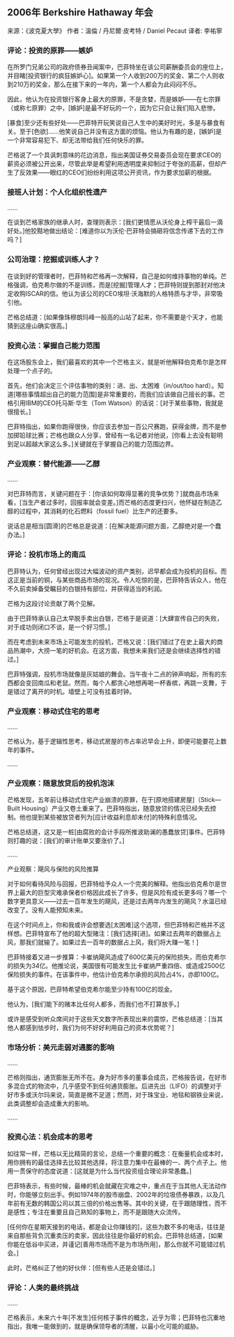 
## 2006年 Berkshire Hathaway 年会

来源：《波克夏大學》
作者：溫倫 / 丹尼爾·皮考特 / Daniel Pecaut
译者: 李祐寧


### 评论：投资的原罪——嫉妒

在所罗门兄弟公司的政府债券丑闻案中，巴菲特坐在该公司薪酬委员会的座位上，并目睹[投资银行的疯狂嫉妒心]。如果第一个人收到200万的奖金、第二个人则收到210万的奖金，那么在接下来的一年内，第一个人都会为此闷闷不乐。

因此，他认为在投资银行客身上最大的原罪，不是贪婪，而是嫉妒——在七宗罪（或称七原罪）之中，[嫉妒]是最不好玩的一个，因为它只会让我们陷入悲惨。

[暴食]至少还有些好处——巴菲特开玩笑说自己人生中的美好时光，多是与暴食有关。至于[色欲]......他笑说自己并没有这方面的烦恼。他认为有趣的是，[嫉妒]是一个非常容易犯下、却无法带给我们任何快乐的罪。

芒格说了一个具讽刺意味的花边消息，指出美国证券交易委员会现在要求CEO的薪资必须被公开出来，尽管此举是希望利用透明度来抑制过于夸张的高薪，但却产生了反效果——眼红的CEO们纷纷利用这项公开资讯，作为要求加薪的根据。

### 接班人计划：个人化组织性遗产

......

在谈到芒格家族的继承人时，查理则表示：[我们更情愿从沃伦身上榨干最后一滴好处。]他狡黠地做出结论：[难道你以为沃伦·巴菲特会搞砸将信念传递下去的工作吗？]

### 公司治理：挖掘或训练人才？

在谈到好的管理者时，巴菲特和芒格再一次解释，自己是如何维持事物的单纯。芒格强调，伯克希尔做的不是训练，而是[挖掘]管理人才；巴菲特则提到那封对他决定收购ISCAR的信。他认为该公司的CEO埃坦·沃海默的人格特质与才华，非常吸引他。

芒格总结道：[如果像珠穆朗玛峰一般高的山站了起来，你不需要是个天才，也能猜到这座山确实很高。]

### 投资心法：掌握自己能力范围

在这场股东会上，我们最喜欢的其中一个芒格主义，就是听他解释伯克希尔是怎样处理一个点子的。

首先，他们会决定三个评估事物的类别：进、出、太困难（in/out/too hard）。知道[哪些事情超出自己的能力范围]是非常重要的，而我们应该做自己擅长的事。芒格引用IBM的CEO托马斯·华生（Tom Watson）的话说：[对于某些事物，我就是很擅长。]

巴菲特指出，如果你跑得很快，你应该去参加一百公尺赛跑，获得金牌，而不是参加掷铅球比赛；芒格也跟众人分享，曾经有一名记者对他说，[你看上去没有聪明到足以超越大家这么多。]关键就在于掌握自己的能力范围边界。

### 产业观察：替代能源——乙醇

......

对巴菲特而言，关键问题在于：[你该如何取得显著的竞争优势？]就商品市场来看，[当生产者过多时，回报率就会变差。]而芒格的态度更扫兴，他怀疑在制造乙醇的过程中，其消耗的化石燃料（fossil fuel）比生产的还要多。

说话总是相当[圆滑]的芒格总是说道：[在解决能源问题方面，乙醇绝对是一个蠢办法。]

### 评论：投机市场上的南瓜

巴菲特认为，任何曾经出现过大幅波动的资产类别，迟早都会成为投机的目标。而这正是当前的铜，与某些商品市场的现况。令人吃惊的是，巴菲特告诉众人，他在不久前卖掉备受瞩目的白银持有部位，并获得适当的利润。

芒格为这段讨论贡献了两个见解。

由于巴菲特承认自己太早脱手卖出白银，芒格于是说道：[大肆宣传自己的失败，对于成功则闭口不谈，是一个好习惯。]

而在考虑到未来市场上可能发生的投机，芒格又说：[我们错过了在史上最大的商品热潮中，大捞一笔的好机会。在这方面，我想未来我们还是会继续选择性的错过。]

巴菲特强调，投机市场就像是灰姑娘的舞会。当午夜十二点的钟声响起，所有的东西都会变回南瓜和老鼠。然而，每个人都贪心地想再喝一杯香槟，再跳一支舞，于是错过了离开的时机。墙壁上可没有挂着时钟。

### 产业观察：移动式住宅的思考

......

芒格认为，基于逻辑性思考，移动式房屋的市占率迟早会上升，即便可能要花上数年的事件。

......

### 产业观察：随意放贷后的投机泡沫

芒格发现，五年前让移动式住宅产业崩溃的原罪，在于[原地搭建房屋]（Stick—Built Housing）产业又卷土重来了。巴菲特指出，随意放贷的情况已经失去控制。他也提到某些被放贷者列为[应计收益利息却未付]的特殊利息情况。

芒格总结道，这又是一桩[由腐败的会计手段所推波助澜的愚蠢放贷]事件。巴菲特则打趣的说：[我们的审计账单又要涨价了。]

......

产业观察：飓风与保险的风险推算

对于如何看待风险与回报，巴菲特给予众人一个完美的解释。他指出伯克希尔是世界上最大的巨型灾难承保者价格因此成长了许多，但是风险有成长更多吗？哪一个数字更具意义——过去一百年发生的飓风，还是过去两年内发生的飓风？水温已经改变了。没有人能预知未来。

在这个时间点上，你和我或许会想要选[太困难]这个选项，但巴菲特和芒格并不这样想。巴菲特宣布了他的超大型赌注：[我们选择[进]。如果过去两年的数据占上风，那我们就输了。如果过去一百年的数据占上风，我们将大赚一笔！]

巴菲特接着又进一步推算：卡崔纳飓风造成了600亿美元的保险损失，而伯克希尔的损失为34亿。他推论说，美国很有可能发生比卡崔纳严重四倍、或造成2500亿保险损失的事件。在该事件中，他估计伯克希尔承担的风险占4%，亦即100亿。

基于这个原因，巴菲特希望伯克希尔能至少持有100亿的现金。

他认为，[我们能下的赌本比任何人都多，而我们也不打算放手。]

或许是感受到听众席间对于这些天文数字所表现出来的震惊，芒格总结道：[当其他人都感到怯步时，我们为何不好好利用自己的资本优势呢？]


### 市场分析：美元走弱对通膨的影响

......

芒格则指出，通货膨胀无所不在。身为好市多的董事会成员，芒格报告说，在好市多混合式的物流中，几乎感受不到任何通货膨胀。后进先出（LIFO）的调整对于好市多或沃尔玛来说，简直是微不足道；然而，对于珠宝业、地毯和钢铁业来说，此类调整却会造成重大的影响。

......

### 投资心法：机会成本的思考

如往常一样，芒格以无比精简的言论，总结一个重要的概念：在衡量机会成本时，用你拥有的最佳选择去比较其他选择，将注意力集中在最棒的一、两个点子上。他用一贯保守的态度说道：[这就是为什么当代投资组合理论非常愚蠢。]

巴菲特表示，有些时候，最棒的机会就藏在灾难之中，重点在于当其他人无法动作时，你能够立刻出手。例如1974年的股市崩盘、2002年的垃圾债券暴跌，以及几年前有无数的韩国公司以其三倍的价格出售等。其中的关键，在于跟随理性，而不是感性；专注在重要且自己熟知的事物上，而不是跟随大众流传。

[任何你在星期天接到的电话，都是会让你赚钱的]，这些为数不多的电话，往往是来自那些背负沉重卖压的卖家，因此往往是你最好的机会。巴菲特总结道，[如果你能在低谷中买进，并谨记[善用市场而不是为市场所用]，那么你就不可能错过机会。]

此时，芒格纠正了他的好伙伴：[但有些人还是会错过。]

### 评论：人类的最终挑战

......

芒格表示，未来六十年[不发生]任何核子事件的概念，近乎为零；巴菲特也沉重地指出，我唯一能做到的，就是确保领导者的清醒，以最小化可能的威胁。
